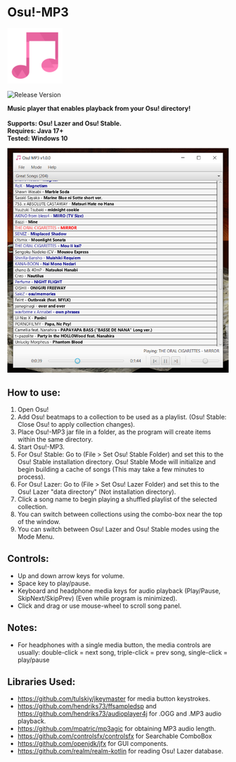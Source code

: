 # Osu!-MP3

<img src="repo_images/app_icon.png" width=25% height=25%>

![Release Version](https://img.shields.io/github/v/release/Supernova1114/Osu-MP3)

**Music player that enables playback from your Osu! directory!**
<br>
<br>
**Supports: Osu! Lazer and Osu! Stable.**
<br>
**Requires: Java 17+**
<br>
**Tested: Windows 10**

![Application Image](repo_images/app-v1.0.0.png)

## How to use:
1. Open Osu!
2. Add Osu! beatmaps to a collection to be used as a playlist. (Osu! Stable: Close Osu! to apply collection changes).
3. Place Osu!-MP3 jar file in a folder, as the program will create items within the same directory.
4. Start Osu!-MP3.
5. For Osu! Stable: Go to (File > Set Osu! Stable Folder) and set this to the Osu! Stable installation directory.
Osu! Stable Mode will initialize and begin building a cache of songs (This may take a few minutes to process).
6. For Osu! Lazer: Go to (File > Set Osu! Lazer Folder) and set this to the Osu! Lazer "data directory" (Not installation directory).
7. Click a song name to begin playing a shuffled playlist of the selected collection.
8. You can switch between collections using the combo-box near the top of the window.
9. You can switch between Osu! Lazer and Osu! Stable modes using the Mode Menu.


## Controls:
* Up and down arrow keys for volume.
* Space key to play/pause.
* Keyboard and headphone media keys for audio playback (Play/Pause, SkipNext/SkipPrev) (Even while program is minimized).
* Click and drag or use mouse-wheel to scroll song panel.

## Notes:
* For headphones with a single media button, the media controls are usually: double-click = next song, triple-click = prev song, single-click = play/pause

## Libraries Used:
* https://github.com/tulskiy/jkeymaster for media button keystrokes.
* https://github.com/hendriks73/ffsampledsp and https://github.com/hendriks73/audioplayer4j for .OGG and .MP3 audio playback.
* https://github.com/mpatric/mp3agic for obtaining MP3 audio length.
* https://github.com/controlsfx/controlsfx for Searchable ComboBox
* https://github.com/openjdk/jfx for GUI components.
* https://github.com/realm/realm-kotlin for reading Osu! Lazer database.
